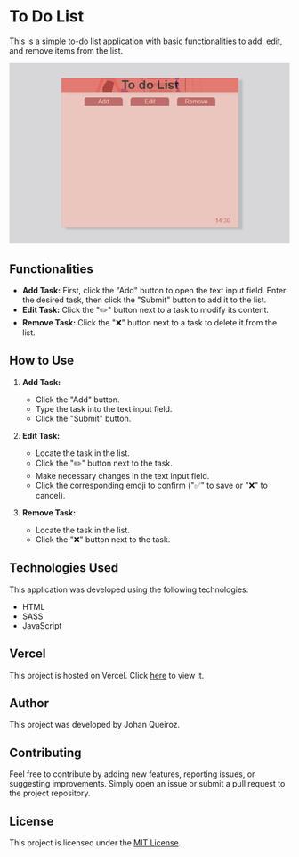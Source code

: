 # To Do List

This is a simple to-do list application with basic functionalities to add, edit, and remove items from the list.

![To do List Screenshot](assets/images/image_2024-05-07_143128693.png)

## Functionalities

- **Add Task:** First, click the "Add" button to open the text input field. Enter the desired task, then click the "Submit" button to add it to the list.
- **Edit Task:** Click the "✏️" button next to a task to modify its content.
- **Remove Task:** Click the "❌" button next to a task to delete it from the list.

## How to Use

1. **Add Task:**
   - Click the "Add" button.
   - Type the task into the text input field.
   - Click the "Submit" button.

2. **Edit Task:**
   - Locate the task in the list.
   - Click the "✏️" button next to the task.
   - Make necessary changes in the text input field.
   - Click the corresponding emoji to confirm ("✅" to save or "❌" to cancel).

3. **Remove Task:**
   - Locate the task in the list.
   - Click the "❌" button next to the task.

## Technologies Used

This application was developed using the following technologies:

- HTML
- SASS
- JavaScript

## Vercel

This project is hosted on Vercel. Click [here](https://to-do-list-one-red.vercel.app) to view it.

## Author

This project was developed by Johan Queiroz.

## Contributing

Feel free to contribute by adding new features, reporting issues, or suggesting improvements. Simply open an issue or submit a pull request to the project repository.

## License

This project is licensed under the [MIT License](LICENSE).

